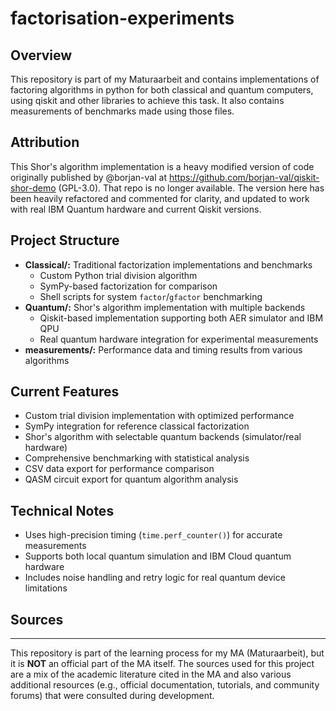 # factorisation-experiments

## Overview

This repository is part of my Maturaarbeit and contains implementations of factoring algorithms in python for both classical and quantum computers, using qiskit and other libraries to achieve this task. It also contains measurements of benchmarks made using those files.

## Attribution
This Shor's algorithm implementation is a heavy modified version of code originally published by @borjan-val at https://github.com/borjan-val/qiskit-shor-demo (GPL-3.0). That repo is no longer available. The version here has been heavily refactored and commented for clarity, and updated to work with real IBM Quantum hardware and current Qiskit versions.

## Project Structure

* **Classical/:** Traditional factorization implementations and benchmarks
  * Custom Python trial division algorithm
  * SymPy-based factorization for comparison
  * Shell scripts for system `factor`/`gfactor` benchmarking
* **Quantum/:** Shor's algorithm implementation with multiple backends
  * Qiskit-based implementation supporting both AER simulator and IBM QPU
  * Real quantum hardware integration for experimental measurements
* **measurements/:** Performance data and timing results from various algorithms

## Current Features

* Custom trial division implementation with optimized performance
* SymPy integration for reference classical factorization
* Shor's algorithm with selectable quantum backends (simulator/real hardware)
* Comprehensive benchmarking with statistical analysis
* CSV data export for performance comparison
* QASM circuit export for quantum algorithm analysis

## Technical Notes

* Uses high-precision timing (`time.perf_counter()`) for accurate measurements
* Supports both local quantum simulation and IBM Cloud quantum hardware
* Includes noise handling and retry logic for real quantum device limitations

## Sources
***

This repository is part of the learning process for my MA (Maturaarbeit), but it is **NOT** an official part of the MA itself.
The sources used for this project are a mix of the academic literature cited in the MA and also various additional resources (e.g., official documentation, tutorials, and community forums) that were consulted during development.
